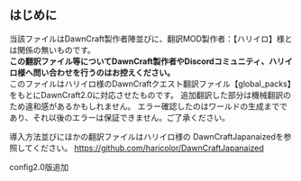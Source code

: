 ## はじめに
当該ファイルはDawnCraft製作者陣並びに、翻訳MOD製作者：【ハリイロ】様とは関係の無いものです。  
**この翻訳ファイル等についてDawnCraft製作者やDiscordコミュニティ、ハリイロ様へ問い合わせを行うのはお控えください。**  
このファイルはハリイロ様のDawnCraftクエスト翻訳ファイル【global_packs】をもとにDawnCraft2.0に対応させたものです。
追加翻訳した部分は機械翻訳のため違和感があるかもしれません。
エラー確認したのはワールドの生成までであり、それ以後のエラーは保証できません。ご了承ください。

導入方法並びにほかの翻訳ファイルはハリイロ様の DawnCraftJapanaizedを参照してください。
https://github.com/haricolor/DawnCraftJapanaized

config2.0版追加
